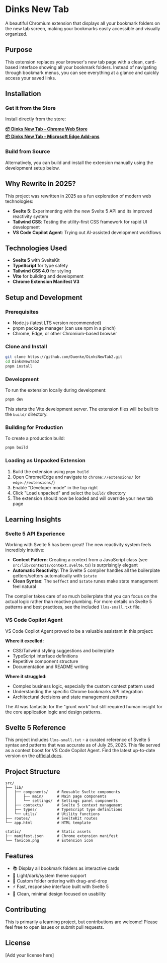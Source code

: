 # Dinks New Tab

A beautiful Chromium extension that displays all your bookmark folders on the new tab screen, making your bookmarks easily accessible and visually organized.

## Purpose

This extension replaces your browser's new tab page with a clean, card-based interface showing all your bookmark folders. Instead of navigating through bookmark menus, you can see everything at a glance and quickly access your saved links.

## Installation

### Get it from the Store

Install directly from the store:

**[📦 Dinks New Tab - Chrome Web Store](https://chromewebstore.google.com/detail/dinks-new-tab/ngkeojlahedhegiigncafecgoeiegbcl)**  
**[📦 Dinks New Tab - Microsoft Edge Add-ons](https://microsoftedge.microsoft.com/addons/detail/dinks-new-tab/kpjhoedlohmjcmmjhbpigommekpamkaa)**

### Build from Source

Alternatively, you can build and install the extension manually using the development setup below.

## Why Rewrite in 2025?

This project was rewritten in 2025 as a fun exploration of modern web technologies:

- **Svelte 5**: Experimenting with the new Svelte 5 API and its improved reactivity system
- **Tailwind CSS**: Testing the utility-first CSS framework for rapid UI development  
- **VS Code Copilot Agent**: Trying out AI-assisted development workflows

## Technologies Used

- **Svelte 5** with SvelteKit
- **TypeScript** for type safety
- **Tailwind CSS 4.0** for styling
- **Vite** for building and development
- **Chrome Extension Manifest V3**

## Setup and Development

### Prerequisites

- Node.js (latest LTS version recommended)
- pnpm package manager (can use npm in a pinch)
- Chrome, Edge, or other Chromium-based browser

### Clone and Install

```bash
git clone https://github.com/Duenke/DinksNewTab2.git
cd DinksNewTab2
pnpm install
```

### Development

To run the extension locally during development:

```bash
pnpm dev
```

This starts the Vite development server. The extension files will be built to the `build/` directory.

### Building for Production

To create a production build:

```bash
pnpm build
```

### Loading as Unpacked Extension

1. Build the extension using `pnpm build`
2. Open Chrome/Edge and navigate to `chrome://extensions/` (or `edge://extensions/`)
3. Enable "Developer mode" in the top right
4. Click "Load unpacked" and select the `build/` directory
5. The extension should now be loaded and will override your new tab page

## Learning Insights

### Svelte 5 API Experience

Working with Svelte 5 has been great! The new reactivity system feels incredibly intuitive:

- **Context Pattern**: Creating a context from a JavaScript class (see `src/lib/contexts/context.svelte.ts`) is surprisingly elegant
- **Automatic Reactivity**: The Svelte 5 compiler handles all the boilerplate getters/setters automatically with `$state`
- **Clean Syntax**: The `$effect` and `$state` runes make state management feel natural

The compiler takes care of so much boilerplate that you can focus on the actual logic rather than reactive plumbing. For more details on Svelte 5 patterns and best practices, see the included `llms-small.txt` file.

### VS Code Copilot Agent

VS Code Copilot Agent proved to be a valuable assistant in this project:

**Where it excelled:**

- CSS/Tailwind styling suggestions and boilerplate
- TypeScript interface definitions
- Repetitive component structure
- Documentation and README writing

**Where it struggled:**

- Complex business logic, especially the custom context pattern used
- Understanding the specific Chrome bookmarks API integration
- Architectural decisions and state management patterns

The AI was fantastic for the "grunt work" but still required human insight for the core application logic and design patterns.

## Svelte 5 Reference

This project includes `llms-small.txt` - a curated reference of Svelte 5 syntax and patterns that was accurate as of July 25, 2025. This file served as a context boost for VS Code Copilot Agent. Find the latest up-to-date version on the [official docs](https://svelte.dev/docs/llms).

## Project Structure

```text
src/
├── lib/
│   ├── components/    # Reusable Svelte components
│   │   ├── main/      # Main page components
│   │   └── settings/  # Settings panel components
│   ├── contexts/      # Svelte 5 context management
│   ├── types/         # TypeScript type definitions
│   └── utils/         # Utility functions
├── routes/            # SvelteKit routes
└── app.html           # HTML template

static/                # Static assets
├── manifest.json      # Chrome extension manifest
└── favicon.png        # Extension icon
```

## Features

- 📚 Display all bookmark folders as interactive cards
- 🎨 Light/dark/system theme support
- 🔄 Custom folder ordering with drag-and-drop
- ⚡ Fast, responsive interface built with Svelte 5
- 🎯 Clean, minimal design focused on usability

## Contributing

This is primarily a learning project, but contributions are welcome! Please feel free to open issues or submit pull requests.

## License

[Add your license here]
